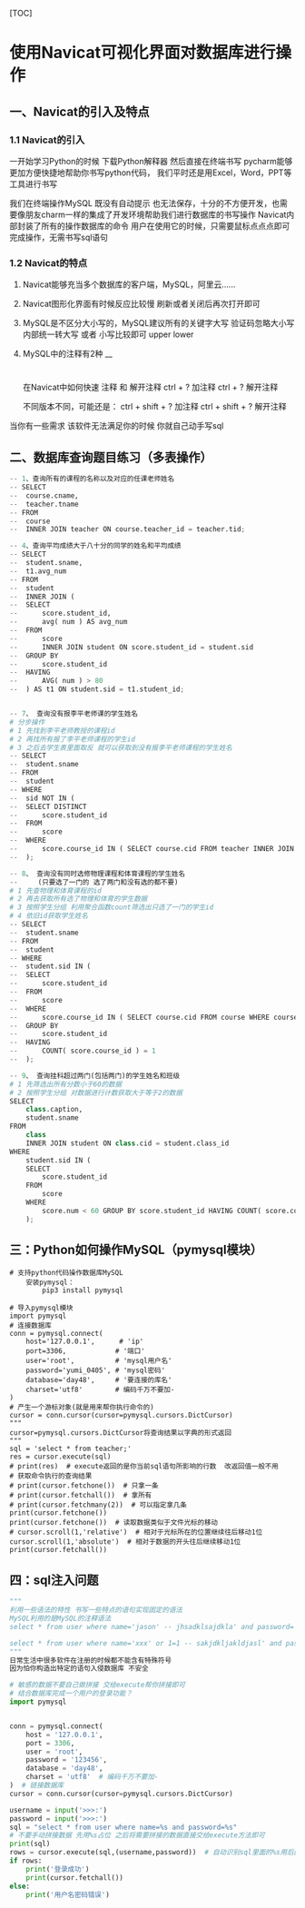 [TOC]



# 使用Navicat可视化界面对数据库进行操作

## 一、Navicat的引入及特点

### 1.1 Navicat的引入



一开始学习Python的时候 下载Python解释器 然后直接在终端书写
pycharm能够更加方便快捷地帮助你书写python代码，
我们平时还是用Excel，Word，PPT等工具进行书写 

我们在终端操作MySQL 既没有自动提示 也无法保存，十分的不方便开发，也需要像朋友charm一样的集成了开发环境帮助我们进行数据库的书写操作
Navicat内部封装了所有的操作数据库的命令
用户在使用它的时候，只需要鼠标点点点即可完成操作，无需书写sql语句

### 1.2 Navicat的特点

1. Navicat能够充当多个数据库的客户端，MySQL，阿里云......

2. Navicat图形化界面有时候反应比较慢 刷新或者关闭后再次打开即可

3. MySQL是不区分大小写的，MySQL建议所有的关键字大写
   	验证码忽略大小写
   		内部统一转大写 或者 小写比较即可
   		upper lower

4. MySQL中的注释有2种
   	__
   	#

   在Navicat中如何快速 注释 和 解开注释
   	ctrl + ?    加注释
   	ctrl + ?    解开注释
   	

   不同版本不同，可能还是：
   	ctrl + shift + ?    加注释
   	ctrl + shift + ?    解开注释

当你有一些需求 该软件无法满足你的时候 你就自己动手写sql

## 二、数据库查询题目练习（多表操作）

```python
-- 1、查询所有的课程的名称以及对应的任课老师姓名
-- SELECT
-- 	course.cname,
-- 	teacher.tname 
-- FROM
-- 	course
-- 	INNER JOIN teacher ON course.teacher_id = teacher.tid;

-- 4、查询平均成绩大于八十分的同学的姓名和平均成绩
-- SELECT
-- 	student.sname,
-- 	t1.avg_num 
-- FROM
-- 	student
-- 	INNER JOIN (
-- 	SELECT
-- 		score.student_id,
-- 		avg( num ) AS avg_num 
-- 	FROM
-- 		score
-- 		INNER JOIN student ON score.student_id = student.sid 
-- 	GROUP BY
-- 		score.student_id 
-- 	HAVING
-- 		AVG( num ) > 80 
-- 	) AS t1 ON student.sid = t1.student_id;


-- 7、 查询没有报李平老师课的学生姓名
# 分步操作
# 1 先找到李平老师教授的课程id
# 2 再找所有报了李平老师课程的学生id
# 3 之后去学生表里面取反 就可以获取到没有报李平老师课程的学生姓名
-- SELECT
-- 	student.sname 
-- FROM
-- 	student 
-- WHERE
-- 	sid NOT IN (
-- 	SELECT DISTINCT
-- 		score.student_id 
-- 	FROM
-- 		score 
-- 	WHERE
-- 		score.course_id IN ( SELECT course.cid FROM teacher INNER JOIN course ON teacher.tid = course.teacher_id WHERE teacher.tname = '李平老师' ) 
-- 	);

-- 8、 查询没有同时选修物理课程和体育课程的学生姓名
--     (只要选了一门的 选了两门和没有选的都不要)
# 1 先查物理和体育课程的id
# 2 再去获取所有选了物理和体育的学生数据
# 3 按照学生分组 利用聚合函数count筛选出只选了一门的学生id
# 4 依旧id获取学生姓名
-- SELECT
-- 	student.sname 
-- FROM
-- 	student 
-- WHERE
-- 	student.sid IN (
-- 	SELECT
-- 		score.student_id 
-- 	FROM
-- 		score 
-- 	WHERE
-- 		score.course_id IN ( SELECT course.cid FROM course WHERE course.cname IN ( '物理', '体育' ) ) 
-- 	GROUP BY
-- 		score.student_id 
-- 	HAVING
-- 		COUNT( score.course_id ) = 1 
-- 	);

-- 9、 查询挂科超过两门(包括两门)的学生姓名和班级
# 1 先筛选出所有分数小于60的数据
# 2 按照学生分组 对数据进行计数获取大于等于2的数据
SELECT
	class.caption,
	student.sname 
FROM
	class
	INNER JOIN student ON class.cid = student.class_id 
WHERE
	student.sid IN (
	SELECT
		score.student_id 
	FROM
		score 
	WHERE
		score.num < 60 GROUP BY score.student_id HAVING COUNT( score.course_id ) >= 2 
	);
```

## 三：Python如何操作MySQL（pymysql模块）

```
# 支持python代码操作数据库MySQL
	安装pymysql：
		pip3 install pymysql

# 导入pymysql模块
import pymysql
# 连接数据库
conn = pymysql.connect(
    host='127.0.0.1',      # 'ip'
    port=3306,		      # '端口'
    user='root',	      # 'mysql用户名'
    password='yumi_0405', # 'mysql密码'
    database='day48',     # '要连接的库名'
    charset='utf8'        # 编码千万不要加-
)
# 产生一个游标对象(就是用来帮你执行命令的)
cursor = conn.cursor(cursor=pymysql.cursors.DictCursor)  
"""
cursor=pymysql.cursors.DictCursor将查询结果以字典的形式返回
"""
sql = 'select * from teacher;'
res = cursor.execute(sql)
# print(res)  # execute返回的是你当前sql语句所影响的行数  改返回值一般不用
# 获取命令执行的查询结果
# print(cursor.fetchone())  # 只拿一条
# print(cursor.fetchall())  # 拿所有
# print(cursor.fetchmany(2))  # 可以指定拿几条
print(cursor.fetchone())
print(cursor.fetchone())  # 读取数据类似于文件光标的移动
# cursor.scroll(1,'relative')  # 相对于光标所在的位置继续往后移动1位
cursor.scroll(1,'absolute')  # 相对于数据的开头往后继续移动1位
print(cursor.fetchall())
```

## 四：sql注入问题

```python
"""
利用一些语法的特性 书写一些特点的语句实现固定的语法
MySQL利用的是MySQL的注释语法
select * from user where name='jason' -- jhsadklsajdkla' and password=''

select * from user where name='xxx' or 1=1 -- sakjdkljakldjasl' and password=''
"""
日常生活中很多软件在注册的时候都不能含有特殊符号
因为怕你构造出特定的语句入侵数据库 不安全

# 敏感的数据不要自己做拼接 交给execute帮你拼接即可
# 结合数据库完成一个用户的登录功能？
import pymysql


conn = pymysql.connect(
    host = '127.0.0.1',
    port = 3306,
    user = 'root',
    password = '123456',
    database = 'day48',
    charset = 'utf8'  # 编码千万不要加-
)  # 链接数据库
cursor = conn.cursor(cursor=pymysql.cursors.DictCursor)

username = input('>>>:')
password = input('>>>:')
sql = "select * from user where name=%s and password=%s"
# 不要手动拼接数据 先用%s占位 之后将需要拼接的数据直接交给execute方法即可
print(sql)
rows = cursor.execute(sql,(username,password))  # 自动识别sql里面的%s用后面元组里面的数据替换
if rows:
    print('登录成功')
    print(cursor.fetchall())
else:
    print('用户名密码错误')
```

